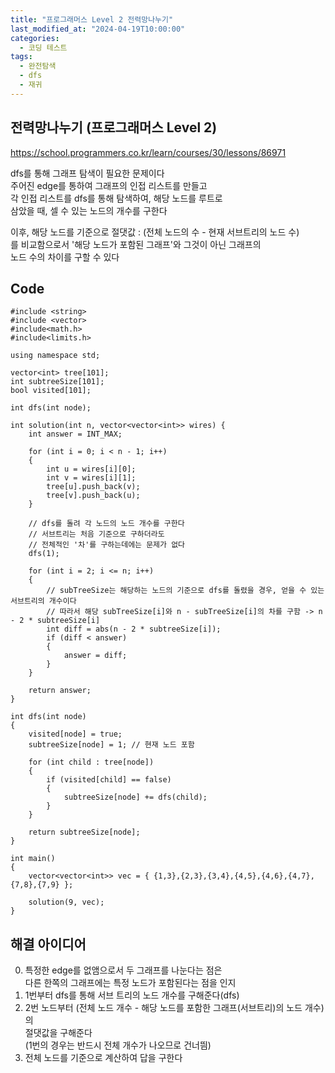 ```yaml
---
title: "프로그래머스 Level 2 전력망나누기"
last_modified_at: "2024-04-19T10:00:00"
categories:
  - 코딩 테스트
tags:
  - 완전탐색
  - dfs
  - 재귀
---
```


## 전력망나누기 (프로그래머스 Level 2)
 <https://school.programmers.co.kr/learn/courses/30/lessons/86971><br>

 dfs를 통해 그래프 탐색이 필요한 문제이다<br>
 주어진 edge를 통하여 그래프의 인접 리스트를 만들고<br>
 각 인접 리스트를 dfs를 통해 탐색하여, 해당 노드를 루트로<br>
 삼았을 때, 셀 수 있는 노드의 개수를 구한다<br>

 이후, 해당 노드를 기준으로 절댓값 : (전체 노드의 수 - 현재 서브트리의 노드 수)<br>
 를 비교함으로서 '해당 노드가 포함된 그래프'와 그것이 아닌 그래프의<br>
 노드 수의 차이를 구할 수 있다<br>

## Code
```
#include <string>
#include <vector>
#include<math.h>
#include<limits.h>

using namespace std;

vector<int> tree[101];
int subtreeSize[101];
bool visited[101];

int dfs(int node);

int solution(int n, vector<vector<int>> wires) {
    int answer = INT_MAX;

    for (int i = 0; i < n - 1; i++)
    {
        int u = wires[i][0];
        int v = wires[i][1];
        tree[u].push_back(v);
        tree[v].push_back(u);
    }

    // dfs를 돌려 각 노드의 노드 개수를 구한다
    // 서브트리는 처음 기준으로 구하더라도
    // 전체적인 '차'를 구하는데에는 문제가 없다
    dfs(1);

    for (int i = 2; i <= n; i++) 
    {
        // subTreeSize는 해당하는 노드의 기준으로 dfs를 돌렸을 경우, 얻을 수 있는 서브트리의 개수이다
        // 따라서 해당 subTreeSize[i]와 n - subTreeSize[i]의 차를 구함 -> n - 2 * subtreeSize[i]
        int diff = abs(n - 2 * subtreeSize[i]);
        if (diff < answer) 
        {
            answer = diff;
        }
    }

    return answer;
}

int dfs(int node) 
{
    visited[node] = true;
    subtreeSize[node] = 1; // 현재 노드 포함

    for (int child : tree[node]) 
    {
        if (visited[child] == false) 
        {
            subtreeSize[node] += dfs(child);
        }
    }

    return subtreeSize[node];
}

int main()
{
    vector<vector<int>> vec = { {1,3},{2,3},{3,4},{4,5},{4,6},{4,7},{7,8},{7,9} };

    solution(9, vec);
}
```

## 해결 아이디어
 0. 특정한 edge를 없앰으로서 두 그래프를 나눈다는 점은<br>
    다른 한쪽의 그래프에는 특정 노드가 포함된다는 점을 인지<br>
 1. 1번부터 dfs를 통해 서브 트리의 노드 개수를 구해준다(dfs)<br>
 2. 2번 노드부터 (전체 노드 개수 - 해당 노드를 포함한 그래프(서브트리)의 노드 개수)의<br>
    절댓값을 구해준다<br>
    (1번의 경우는 반드시 전체 개수가 나오므로 건너띔)<br>
 3. 전체 노드를 기준으로 계산하여 답을 구한다